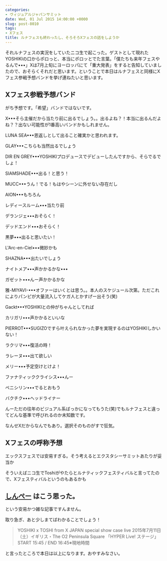 ```yaml
---
categories:
- ヴィジュアルジャパンサミット
date: Wed, 01 Jul 2015 14:00:00 +0000
slug: post-8010
tags:
- Xフェス
title: ルナフェスも終わったし、そろそろXフェスの話をしようか
---
```


それルナフェスの実況をしていたニコ生で起こった。ゲストとして現れたYOSHIKIの口からポロっと、本当にポロッとでた言葉。「僕たちも来年フェスやるんで•••」<!--more-->Xは7月上旬にヨーロッパにて「重大発表」をすると告知していましたので、おそらくそれだと思います。ということで本日はルナフェスと同様にXフェス参戦予想バンドを挙げ連ねたいと思います。


<h2>Xフェス参戦予想バンド</h2>

がち予想です。「希望」バンドではないです。

X•••そら主催だから当たり前に出るでしょう。。出るよね？！本当に出るんだよね？？出ない可能性が1番高いバンドかもしれません。

LUNA SEA•••恩返しとして出ること確実かと思われます。

GLAY•••こちらも当然出るでしょう

DIR EN GREY•••YOSHIKIプロデュースでデビューしたんですから、そらでるでしょ！

SIAMSHADE•••出る！と思う！

MUCC•••うん！でる！もはやシーンに外せない存在だし

AION•••もちろん

レディースルーム•••当たり前

デランジェ•••おそらく！

デッドエンド•••おそらく！

黒夢•••出ると思いたい！

L'Arc-en-Ciel•••微妙かも

SHAZNA•••出たいでしょう

ナイトメア•••声かかるかな•••

ガゼット•••んー声かかるかな

雅-MIYAVI-•••オファーはいくとは思う。。本人のスケジュール次第。ただこれによりパンピが大量流入してケガ人とかすげー出そう(笑)

Gackt•••YOSHIKIとの仲がちゃんとしてれば

カリガリ•••声かかるといいな

PIERROT•••SUGIZOですら叶えられなかった夢を実現するのはYOSHIKIしかいない！

ラクリマ•••復活の時！

ラレーヌ•••出て欲しい

メリー•••予定空けとけよ！

ファナティッククライシス•••んー

ペニシリン•••でるとおもう

バクチク•••ヘッドライナー

んーただの往年のビジュアル系ばっかになってもうた(笑)でもルナフェスと違ってどんな基準で呼びれるのか未知数です。

なんせXだからなんでもあり。選択そのものがすで狂気。



<h2>Xフェスの呼称予想</h2>

エックスフェスでは安易すぎる。そう考えるとエクスタシーサミットあたりが妥当か

そういえばニコ生でToshiがやたらとルナティックフェスティバルと言ってたので、Xフェスティバルというのもあるかも

<h2><a href="https://twitter.com/s_s_p_y" target="_blank">しんぺー</a> はこう思った。</h2>

という安易かつ雑な記事ですんません。


取り急ぎ、あと少しまてばわかることでしょう！

<blockquote>YOSHIKI x TOSHI from X JAPAN special show case live
2015年7月11日（土）イギリス・The O2 Peninsula Square 「HYPER Live! ステージ」START 15:45 / END 16:45※現地時間

</blockquote>

と言ったところで本日は以上になります。おやすみなさい。